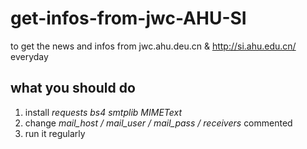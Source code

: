 # get-infos-from-jwc-AHU-SI
to get the news and infos from jwc.ahu.deu.cn &amp; http://si.ahu.edu.cn/ everyday

## what you should do
1. install *requests bs4 smtplib MIMEText*
2. change *mail_host / mail_user / mail_pass / receivers* commented
3. run it regularly

